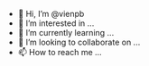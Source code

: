 - 👋 Hi, I’m @vienpb
- 👀 I’m interested in ...
- 🌱 I’m currently learning ...
- 💞️ I’m looking to collaborate on ...
- 📫 How to reach me ...

<!---
vienpb/vienpb is a ✨ special ✨ repository because its `README.md` (this file) appears on your GitHub profile.
You can click the Preview link to take a look at your changes.
--->
